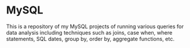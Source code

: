 # MySQL

This is a repository of my MySQL projects of running various queries for data analysis including techniques such as joins, case when, where statements, SQL dates, group by, order by, aggregate functions, etc.
